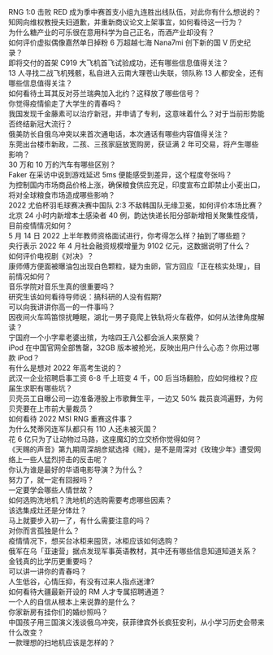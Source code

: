 RNG 1:0 击败 RED 成为季中赛首支小组九连胜出线队伍，对此你有什么想说的？  
知网向维权教授夫妇道歉，并重新商议论文上架事宜，如何看待这一行为？  
为什么糖产业的可乐很在意用科学为自己正名，而酒产业却没有？  
如何评价虚拟偶像嘉然单日掉粉 6 万超越七海 Nana7mi 创下新的国 V 历史纪录？  
即将交付的首架 C919 大飞机首飞试验成功，还有哪些信息值得关注？  
13 人寻找二战飞机残骸，私自进入云南大理苍山失联，领队称 13 人都安全，还有哪些信息值得关注？  
如何看待土耳其反对芬兰瑞典加入北约？这释放了哪些信号？  
你觉得疫情偷走了大学生的青春吗？  
我国发现千金藤素可以治疗新冠，并申请了专利，这意味着什么？对于当前形势能否终结新冠大流行？  
俄美防长自俄乌冲突以来首次通电话，本次通话有哪些内容值得关注？  
东莞出台楼市新政，二孩、三孩家庭放宽购房，获证满 2 年可交易，将产生哪些影响？  
30 万和 10 万的汽车有哪些区别？  
Faker 在采访中说到游戏延迟 5ms 便能感受到差异，这个程度夸张吗？  
为控制国内市场商品价格上涨，确保粮食供应充足，印度宣布立即禁止小麦出口，将对全球粮食市场造成哪些影响？  
2022 尤伯杯羽毛球赛决赛中国队 2:3 不敌韩国队无缘卫冕，如何评价本场比赛？  
北京 24 小时内新增本土感染者 40 例，韵达快递长阳分部新增相关聚集性疫情，目前疫情情况如何？  
5 月 14 日 2022 上半年教师资格面试进行，你考得怎么样？抽到了哪些题？  
央行表示 2022 年 4 月社会融资规模增量为 9102 亿元，这数据说明了什么？  
如何评价电视剧《对决》？  
康师傅方便面被曝油包出现白色颗粒，疑为虫卵，官方回应「正在核实处理」，目前情况如何？  
音乐学院对音乐生真的很重要吗？  
研究生该如何看待导师说：搞科研的人没有假期?  
可以向我讲讲你高一的一件事吗？  
因夜间火车鸣笛惊扰睡眠，湖北一男子竟爬上铁轨将火车截停，如何从法律角度解读？  
宁国府一个小字辈老婆出殡，为啥四王八公都会派人来祭奠？  
iPod 在中国官网全部售罄，32GB 版本被抢光，反映出用户什么心态？你用过哪款 iPod？  
有什么是想对 2022 年高考生说的？  
武汉一企业招聘启事工资 6-8 千上班变 4 千，00 后当场翻脸，应如何维权？应届生求职有哪些坑？  
贝壳员工自曝公司一边准备港股上市歌舞生平，一边又 50% 裁员哀鸿遍野，为何贝壳要在上市前大量裁员？  
如何看待 2022 MSI RNG 重赛这件事？  
为什么梵蒂冈连军队都只有 110 人还未被灭国？  
花 6 亿只为了让动物过马路，这座魔幻的立交桥你觉得如何？  
《天赐的声音》第九期周深胡彦斌选择《贼》，是不是周深对《玫瑰少年》遭受网络上一些人猛烈抨击的反击呢？  
你认为谁是最好的华语电影导演？为什么？  
努力了，就一定有回报吗？  
一定要学会哪些人情世故？  
如何选购洗地机？洗地机的选购需要考虑哪些因素？  
该选集成灶还是分体灶？  
马上就要步入初一了，有什么需要注意的吗？  
对你而言孤独是什么？  
疫情情况下，想买台冰柜来囤货，冰柜应该如何选购？  
俄军在乌「亚速营」据点发现军事英语教材，其中还有哪些信息知道知道关系？  
金钱真的比学历更重要吗？  
可以讲一讲你的青春吗？  
人生低谷，心情压抑，有没有过来人指点迷津?  
如何看待大疆最新开设的 RM 人才专属招聘通道？  
一个人的自信从根本上来说靠的是什么？  
你家新房有挂你们的婚纱照吗？  
中国孩子用三国演义浅谈俄乌冲突，获菲律宾外长疯狂安利，从小学习历史会带来什么改变？  
一款理想的扫地机应该是怎样的？  
